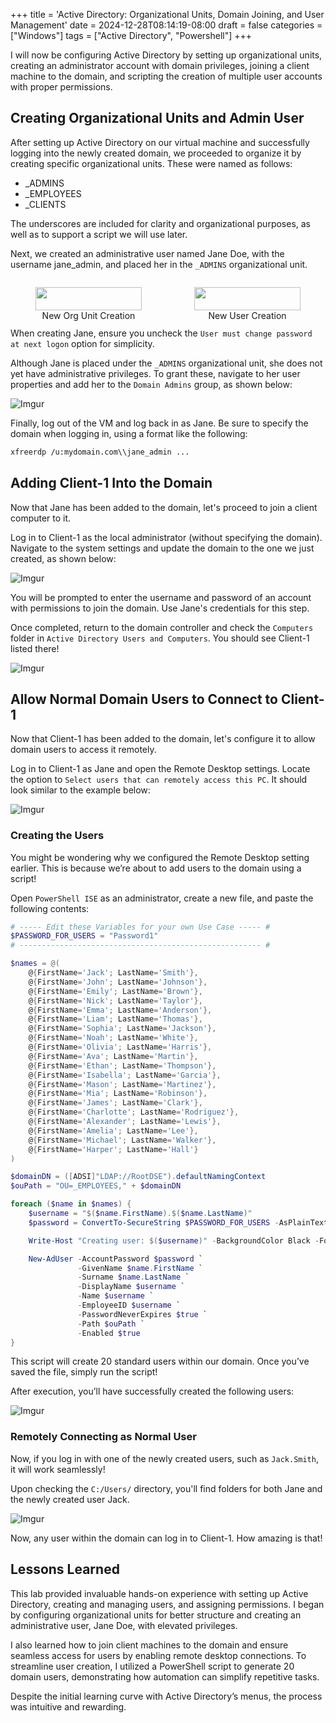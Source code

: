 +++
title = 'Active Directory: Organizational Units, Domain Joining, and User Management'
date = 2024-12-28T08:14:19-08:00
draft = false
categories = ["Windows"]
tags = ["Active Directory", "Powershell"]
+++

I will now be configuring Active Directory by setting up organizational units,
creating an administrator account with domain privileges, joining a client
machine to the domain, and scripting the creation of multiple user accounts with
proper permissions.

## Creating Organizational Units and Admin User

After setting up Active Directory on our virtual machine and successfully
logging into the newly created domain, we proceeded to organize it by creating
specific organizational units. These were named as follows:

- \_ADMINS
- \_EMPLOYEES
- \_CLIENTS

The underscores are included for clarity and organizational purposes, as well as
to support a script we will use later.

Next, we created an administrative user named Jane Doe, with the username
jane_admin, and placed her in the `_ADMINS` organizational unit.

<div style="display: flex; justify-content: space-between; gap: 4px;">
  <figure style="width: 50%; text-align: center;">
    <img src="https://i.imgur.com/1f9XI92.png" style="width: 100%;" />
    <figcaption>New Org Unit Creation</figcaption>
  </figure>
  <figure style="width: 50%; text-align: center;">
    <img src="https://i.imgur.com/5Da1kUt.png" style="width: 100%;" />
    <figcaption>New User Creation</figcaption>
  </figure>
</div>

When creating Jane, ensure you uncheck the
`User must change password at next logon` option for simplicity.

Although Jane is placed under the `_ADMINS` organizational unit, she does not
yet have administrative privileges. To grant these, navigate to her user
properties and add her to the `Domain Admins` group, as shown below:

![Imgur](https://i.imgur.com/dGWe4GZ.png "Jane into Domain Admins")

Finally, log out of the VM and log back in as Jane. Be sure to specify the
domain when logging in, using a format like the following:

```bash
xfreerdp /u:mydomain.com\\jane_admin ...
```

## Adding Client-1 Into the Domain

Now that Jane has been added to the domain, let's proceed to join a client
computer to it.

Log in to Client-1 as the local administrator (without specifying the domain).
Navigate to the system settings and update the domain to the one we just
created, as shown below:

![Imgur](https://i.imgur.com/lHA6HN0.png "Adding client into domain")

You will be prompted to enter the username and password of an account with
permissions to join the domain. Use Jane's credentials for this step.

Once completed, return to the domain controller and check the `Computers` folder
in `Active Directory Users and Computers`. You should see Client-1 listed there!

![Imgur](https://i.imgur.com/aX3pilh.png "Client now in domain")

## Allow Normal Domain Users to Connect to Client-1

Now that Client-1 has been added to the domain, let's configure it to allow
domain users to access it remotely.

Log in to Client-1 as Jane and open the Remote Desktop settings. Locate the
option to `Select users that can remotely access this PC`. It should look
similar to the example below:

![Imgur](https://i.imgur.com/w8J2KL9.png "Allow normal domain users to remote access")

### Creating the Users

You might be wondering why we configured the Remote Desktop setting earlier.
This is because we’re about to add users to the domain using a script!

Open `PowerShell ISE` as an administrator, create a new file, and paste the
following contents:

```powershell
# ----- Edit these Variables for your own Use Case ----- #
$PASSWORD_FOR_USERS = "Password1"
# ------------------------------------------------------ #

$names = @(
    @{FirstName='Jack'; LastName='Smith'},
    @{FirstName='John'; LastName='Johnson'},
    @{FirstName='Emily'; LastName='Brown'},
    @{FirstName='Nick'; LastName='Taylor'},
    @{FirstName='Emma'; LastName='Anderson'},
    @{FirstName='Liam'; LastName='Thomas'},
    @{FirstName='Sophia'; LastName='Jackson'},
    @{FirstName='Noah'; LastName='White'},
    @{FirstName='Olivia'; LastName='Harris'},
    @{FirstName='Ava'; LastName='Martin'},
    @{FirstName='Ethan'; LastName='Thompson'},
    @{FirstName='Isabella'; LastName='Garcia'},
    @{FirstName='Mason'; LastName='Martinez'},
    @{FirstName='Mia'; LastName='Robinson'},
    @{FirstName='James'; LastName='Clark'},
    @{FirstName='Charlotte'; LastName='Rodriguez'},
    @{FirstName='Alexander'; LastName='Lewis'},
    @{FirstName='Amelia'; LastName='Lee'},
    @{FirstName='Michael'; LastName='Walker'},
    @{FirstName='Harper'; LastName='Hall'}
)

$domainDN = ([ADSI]"LDAP://RootDSE").defaultNamingContext
$ouPath = "OU=_EMPLOYEES," + $domainDN

foreach ($name in $names) {
    $username = "$($name.FirstName).$($name.LastName)"
    $password = ConvertTo-SecureString $PASSWORD_FOR_USERS -AsPlainText -Force

    Write-Host "Creating user: $($username)" -BackgroundColor Black -ForegroundColor Cyan

    New-AdUser -AccountPassword $password `
               -GivenName $name.FirstName `
               -Surname $name.LastName `
               -DisplayName $username `
               -Name $username `
               -EmployeeID $username `
               -PasswordNeverExpires $true `
               -Path $ouPath `
               -Enabled $true
}
```

This script will create 20 standard users within our domain. Once you’ve saved
the file, simply run the script!

After execution, you’ll have successfully created the following users:

![Imgur](https://i.imgur.com/NFfX4QN.png "Newly created domain users")

### Remotely Connecting as Normal User

Now, if you log in with one of the newly created users, such as `Jack.Smith`,
it will work seamlessly!

Upon checking the `C:/Users/` directory, you'll find folders for both Jane and
the newly created user Jack.

![Imgur](https://i.imgur.com/EKefCy1.png "New User Jack.Smith")

Now, any user within the domain can log in to Client-1. How amazing is that!

## Lessons Learned

This lab provided invaluable hands-on experience with setting up Active
Directory, creating and managing users, and assigning permissions. I began by
configuring organizational units for better structure and creating an
administrative user, Jane Doe, with elevated privileges.

I also learned how to join client machines to the domain and ensure seamless
access for users by enabling remote desktop connections. To streamline user
creation, I utilized a PowerShell script to generate 20 domain users,
demonstrating how automation can simplify repetitive tasks.

Despite the initial learning curve with Active Directory’s menus, the process
was intuitive and rewarding.
